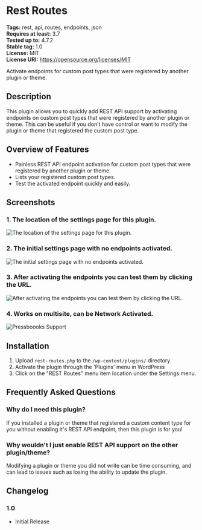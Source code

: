 # Rest Routes #
**Tags:** rest, api, routes, endpoints, json   
**Requires at least:** 3.7  
**Tested up to:** 4.7.2  
**Stable tag:** 1.0  
**License:** MIT  
**License URI:** https://opensource.org/licenses/MIT   

Activate endpoints for custom post types that were registered by another plugin or theme. 

## Description ##
 
This plugin allows you to quickly add REST API support by activating endpoints on custom post types that were registered by another plugin or theme. This can be useful if you don't have control or want to modify the plugin or theme
that registered the custom post type.  

## Overview of Features ##

* Painless REST API endpoint activation for custom post types that were registered by another plugin or theme. 
* Lists your registered custom post types.  
* Test the activated endpoint quickly and easily.  

## Screenshots ##

### 1. The location of the settings page for this plugin. ###
![The location of the settings page for this plugin.](https://github.com/bccampus/rest-routes/blob/dev/assets/screenshot-1.png)

### 2. The initial settings page with no endpoints activated.  ###
![The initial settings page with no endpoints activated. ](https://github.com/bccampus/rest-routes/blob/dev/assets/screenshot-2.png)

### 3. After activating the endpoints you can test them by clicking the URL.  ###
![After activating the endpoints you can test them by clicking the URL. ](https://github.com/bccampus/rest-routes/blob/dev/assets/screenshot-3.png)

### 4. Works on multisite, can be Network Activated. ###
![Pressboooks Support](https://github.com/bccampus/rest-routes/blob/dev/assets/screenshot-4.png)

## Installation ##

1. Upload `rest-routes.php` to the `/wp-content/plugins/` directory
2. Activate the plugin through the 'Plugins' menu in WordPress
3. Click on the "REST Routes" menu item location under the Settings menu. 

## Frequently Asked Questions ##

### Why do I need this plugin? ###

If you installed a plugin or theme that registered a custom content type for you without enabling it's REST API endpoint, then this plugin is for you!  

### Why wouldn't I just enable REST API support on the other plugin/theme? ###

Modifying a plugin or theme you did not write can be time consuming, and can lead to issues such as losing the ability to update the plugin.  

## Changelog ##

### 1.0 ###
* Initial Release 
